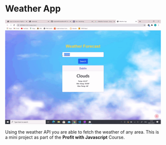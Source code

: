 # Weather App

![](weathermockup.gif)


Using the weather API you are able to fetch the weather of any area. This is a mini project as part of the **Profit with Javascript** Course.